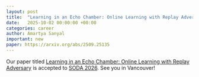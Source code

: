 ```yaml
---
layout: post
title:  "Learning in an Echo Chamber: Online Learning with Replay Adversary"
date:   2025-10-02 00:00:00 +00:00
categories: career
author: Amartya Sanyal
important: new
paper: https://arxiv.org/abs/2509.25135
---
```



Our paper titled <a href="https://arxiv.org/abs/2509.25135">Learning
in an Echo Chamber: Online Learning with Replay Adversary</a> is
accepted to <a
href="https://www.siam.org/conferences-events/siam-conferences/soda26/">SODA
2026</a>. See you in Vancouver!